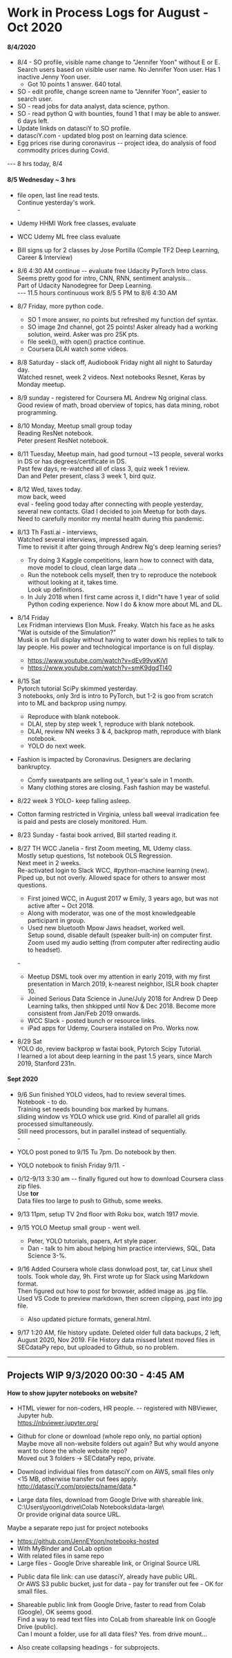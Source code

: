# Work in Process Logs for August - Oct 2020  

#### 8/4/2020  

  * 8/4 - SO profile, visible name change to "Jennifer Yoon" without E or E.  
    Search users based on visible user name.  No Jennifer Yoon user.  Has 1 inactive Jenny Yoon user.  
    - Got 10 points 1 answer.  640 total.  
  * SO - edit profile, change screen name to "Jennifer Yoon", easier to search user.  
  * SO - read jobs for data analyst, data science, python.  
  * SO - read python Q with bounties, found 1 that I may be able to answer.  6 days left.  
  * Update linkds on datasciY to SO profile.  
  * datasciY.com - updated blog post on learning data science.  
  * Egg prices rise during coronavirus -- project idea, do analysis of food commodity prices during Covid. 
  
  --- 8 hrs today, 8/4

#### 8/5 Wednesday ~ 3 hrs  
  * file open, last line read tests.  
    Continue yesterday's work.  
    \-  
  * Udemy HHMI Work free classes, evaluate  
  * WCC Udemy ML free class evaluate  
  * Bill signs up for 2 classes by Jose Portilla (Comple TF2 Deep Learning, Career & Interview)  
  * 8/6 4:30 AM continue -- evaluate free Udacity PyTorch Intro class.  
    Seems pretty good for intro, CNN, RNN, sentiment analysis...  
    Part of Udacity Nanodegree for Deep Learning.  
    --- 11.5 hours continuous work 8/5 5 PM to 8/6 4:30 AM  
    
  * 8/7 Friday, more python code.  
    - SO 1 more answer, no points but refreshed my function def syntax.  
    - SO image 2nd channel, got 25 points! Asker already had a working solution, weird. Asker was pro 25K pts.  
    - file seek(), with open() practice continue.  
    - Coursera DLAI watch some videos.  
    
  * 8/8 Saturday - slack off, Audiobook Friday night all night to Saturday day.  
    Watched resnet, week 2 videos.  Next notebooks Resnet, Keras by Monday meetup.  
    
  * 8/9 sunday - registered for Coursera ML Andrew Ng original class.  
    Good review of math, broad oberview of topics, has data mining, robot programming.  
  
  * 8/10 Monday, Meetup small group today  
    Reading ResNet notebook.  
    Peter present ResNet notebook.  
    
  * 8/11 Tuesday, Meetup main, had good turnout ~13 people, several works in DS or has degrees/certificate in DS.  
    Past few days, re-watched all of class 3, quiz week 1 review.   
    Dan and Peter present, class 3 week 1, bird quiz.  
   
  * 8/12 Wed, taxes today.  
    mow back, weed  
    eval - feeling good today after connecting with people yesterday, several new contacts.  Glad I decided to join Meetup for both days.  
    Need to carefully monitor my mental health during this pandemic.  
  
 * 8/13 Th Fasti.ai - interviews,  
   Watched several interviews, impressed again.  
   Time to revisit it after going through Andrew Ng's deep learning series?  
   - Try doing 3 Kaggle competitions, learn how to connect with data, move model to cloud, clean large data ... 
   - Run the notebook cells myself, then try to reproduce the notebook without looking at it, takes time.  
     Look up definitions.  
   - In July 2018 when I first came across it, I didn"t have 1 year of solid Python coding experience.  Now I do & know more about ML and DL.  
   
  * 8/14 Friday  
    Lex Fridman interviews Elon Musk.  Freaky.  Watch his face as he asks "Wat is outside of the Simulation?"   
    Musk is on full display without having to water down his replies to talk to lay people.  His power and technological importance is on full display.  
     - https://www.youtube.com/watch?v=dEv99vxKjVI  
     - https://www.youtube.com/watch?v=smK9dgdTl40  

  * 8/15 Sat  
    Pytorch tutorial SciPy skimmed yesterday.  
    3 notebooks, only 3rd is intro to PyTorch, but 1-2 is goo from scratch into to ML and backprop using numpy.  
    - Reproduce with blank notebook.  
    - DLAI, step by step week 1, reproduce with blank notebook.  
    - DLAI, review NN weeks 3 & 4, backprop math, reproduce with blank notebook.  
    - YOLO do next week.  
    
  * Fashion is impacted by Coronavirus. Designers are declaring bankruptcy.  
    - Comfy sweatpants are selling out, 1 year's sale in 1 month.  
    - Many clothing stores are closing.  Fash fashion may be wasteful.  
    
  * 8/22 week 3 YOLO- keep falling asleep.    
  * Cotton farming restricted in Virginia, unless ball weeval irradication fee is paid and pests are closely monitored.  Hum.  
  
  * 8/23 Sunday - fastai book arrived, Bill started reading it.  
  
  * 8/27 TH WCC Janelia - first Zoom meeting, ML Udemy class.  
    Mostly setup questions, 1st notebook OLS Regression.  
    Next meet in 2 weeks.  
    Re-activated login to Slack WCC, #python-machine learning (new).  
    Piped up, but not overly.  Allowed space for others to answer most questions.  
    * First joined WCC, in August 2017 w Emily, 3 years ago, but was not active after ~ Oct 2018.  
    * Along with moderator, was one of the most knowledgeable participant in group.  
    * Used new bluetooth Mpow Jaws headset, worked well.  
      Setup sound, disable default (speaker built-in) on computer first.  
      Zoom used my audio setting (from computer after redirecting audio to headset).  

     \-   
    * Meetup DSML took over my attention in early 2019, with my first presentation in March 2019, k-nearest neighbor, ISLR book chapter 10.  
    * Joined Serious Data Science in June/July 2018 for Andrew D Deep Learning talks, then shkipped until Nov & Dec 2018.  Become more consistent from Jan/Feb 2019 onwards.  
    * WCC Slack - posted bunch or resource links.  
    * iPad apps for Udemy, Coursera installed on Pro.  Works now.  

  * 8/29 Sat   
    YOLO do, review backprop w fastai book, Pytorch Scipy Tutorial.  
    I learned a lot about deep learning in the past 1.5 years, since March 2019, Stanford 231n.   
    
#### Sept 2020      
    
  * 9/6 Sun finished YOLO videos, had to review several times.  
    Notebook - to do.  
    Training set needs bounding box marked by humans.  
    sliding window vs YOLO whick use grid. Kind of parallel all grids processed simultaneously.  
    Still need processors, but in parallel instead of sequentially.  
    \-  
  * YOLO post poned to 9/15 Tu 7pm. Do notebook by then.    
  * YOLO notebook to finish Friday 9/11. 
    \-
  * 0/12-9/13 3:30 am -- finally figured out how to download Coursera class zip files.  
    Use **tor**  
    Data files too large to push to Github, some weeks. 
  * 9/13 11pm, setup TV 2nd floor with Roku box, watch 1917 movie.  
  
  * 9/15 YOLO Meetup small group - went well.  
    - Peter, YOLO tutorials, papers, Art style paper.  
    - Dan - talk to him about helping him practice interviews, SQL, Data Science 3-%.  
    
  
  * 9/16 Added Coursera whole class donwload post, tar, cat Linux shell tools. 
    Took whole day, 9h.  First wrote up for Slack using Markdown format.  
    Then figured out how to post for browser, added image as .jpg file.  
    Used VS Code to preview markdown, then screen clipping, past into jpg file.  
    - Also updated picture formats, general.html.  
  
  * 9/17 1:20 AM, file history update. 
    Deleted older full data backups, 2 left, August 2020, Nov 2019. 
    File History data missed latest moved files in SECdataPy repo, but uploaded to Github, so no problem.  
    


 ---  
 
## Projects WIP 9/3/2020 00:30 - 4:45 AM  

#### How to show jupyter notebooks on website?  

  * HTML viewer for non-coders, HR people. -- registered with NBViewer, Jupyter hub.  
    https://nbviewer.jupyter.org/  
    
  * Github for clone or download (whole repo only, no partial option)  
    Maybe move all non-website folders out again? But why would anyone want to clone the whole website repo?   
    Moved out 3 folders -> SECdataPy repo, private.  
    
  * Download individual files from datasciY.com on AWS, small files only <15 MB, otherwise transfer out fees apply.  
    http://datasciY.com/projects/name/data.*
  
  * Large data files, download from Google Drive with shareable link.  
    C:\Users\jyoon\gdrive\Colab Notebooks\data-large\    
    Or provide original data source URL.  
    
Maybe a separate repo just for project notebooks   
  - https://github.com/JennEYoon/notebooks-hosted  
  - With MyBinder and CoLab option  
  - With related files in same repo  
  - Large files - Google Drive shareable link, or Original Source URL   

 * Public data file link: can use datasciY, already have public URL.  
   Or AWS S3 public bucket, just for data - pay for transfer out fee - OK for small files.  
 * Shareable public link from Google Drive, faster to read from Colab (Google), OK seems good.  
   Find a way to read text files into CoLab from shareable link on Google Drive (public).  
   Can I mount a folder, use for all data files?  Yes.  from drive mount...

 * Also create collapsing headings - for subprojects.  
